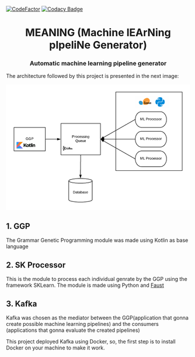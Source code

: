 [![CodeFactor](https://www.codefactor.io/repository/github/walterjgsp/meaning/badge/master)](https://www.codefactor.io/repository/github/walterjgsp/meaning/overview/master)
[![Codacy Badge](https://api.codacy.com/project/badge/Grade/f4791748f12b4b9abdbbcf5d47fa8598)](https://www.codacy.com/manual/walterjgsp/meaning?utm_source=github.com&amp;utm_medium=referral&amp;utm_content=walterjgsp/meaning&amp;utm_campaign=Badge_Grade)

<div align="center">
    <h1 align="center">MEANING (<b>M</b>achine l<b>EA</b>r<b>N</b>ing p<b>I</b>peli<b>N</b>e <b>G</b>enerator)</h1>
    <h3>Automatic machine learning pipeline generator </h3>
</div>

The architecture followed by this project is presented in the next image:

<div align="center">
    <img  src="./images/architecture.png">
</div>

## 1. GGP

The Grammar Genetic Programming module was made using Kotlin as base language

## 2. SK Processor

This is the module to process each individual genrate by the GGP using the framework SKLearn. The module is made using Python
and [Faust](https://faust.readthedocs.io/en/latest/index.html) 

## 3. Kafka

Kafka was chosen as the mediator between the GGP(application that gonna create possible machine learning pipelines) and the consumers (applications
that gonna evaluate the created pipelines)

This project deployed Kafka using Docker, so, the first step is to install Docker on your machine to make it work.